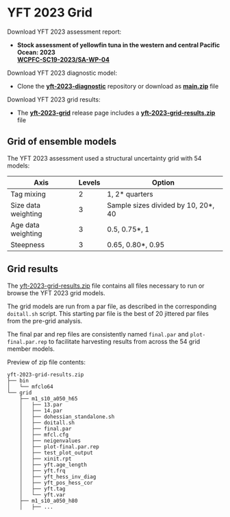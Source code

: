 # YFT 2023 Grid

Download YFT 2023 assessment report:

- **Stock assessment of yellowfin tuna in the western and central Pacific Ocean: 2023**\
  **[WCPFC-SC19-2023/SA-WP-04](https://meetings.wcpfc.int/node/19352)**

Download YFT 2023 diagnostic model:

- Clone the **[yft-2023-diagnostic](https://github.com/PacificCommunity/ofp-sam-yft-2023-diagnostic)** repository or download as **[main.zip](https://github.com/PacificCommunity/ofp-sam-yft-2023-diagnostic/archive/refs/heads/main.zip)** file

Download YFT 2023 grid results:

- The **[yft-2023-grid](https://github.com/PacificCommunity/ofp-sam-yft-2023-grid/releases)** release page includes a **[yft-2023-grid-results.zip](https://github.com/PacificCommunity/ofp-sam-yft-2023-grid/releases/download/file/yft-2023-grid-results.zip)** file

## Grid of ensemble models

The YFT 2023 assessment used a structural uncertainty grid with 54 models:

Axis                | Levels | Option
------------------- | ------ | -----------------------------------
Tag mixing          |      2 | 1, 2* quarters
Size data weighting |      3 | Sample sizes divided by 10, 20*, 40
Age data weighting  |      3 | 0.5, 0.75*, 1
Steepness           |      3 | 0.65, 0.80*, 0.95

## Grid results

The [yft-2023-grid-results.zip](https://github.com/PacificCommunity/ofp-sam-yft-2023-grid/releases/download/file/yft-2023-grid-results.zip) file contains all files necessary to run or browse the YFT 2023 grid models.

The grid models are run from a par file, as described in the corresponding `doitall.sh` script. This starting par file is the best of 20 jittered par files from the pre-grid analysis.

The final par and rep files are consistently named `final.par` and `plot-final.par.rep` to facilitate harvesting results from across the 54 grid member models.

Preview of zip file contents:

```
yft-2023-grid-results.zip
├── bin
│   └── mfclo64
└── grid
    ├── m1_s10_a050_h65
    │   ├── 13.par
    │   ├── 14.par
    │   ├── dohessian_standalone.sh
    │   ├── doitall.sh
    │   ├── final.par
    │   ├── mfcl.cfg
    │   ├── neigenvalues
    │   ├── plot-final.par.rep
    │   ├── test_plot_output
    │   ├── xinit.rpt
    │   ├── yft.age_length
    │   ├── yft.frq
    │   ├── yft_hess_inv_diag
    │   ├── yft_pos_hess_cor
    │   ├── yft.tag
    │   └── yft.var
    ├── m1_s10_a050_h80
    │   ├── ...
```
